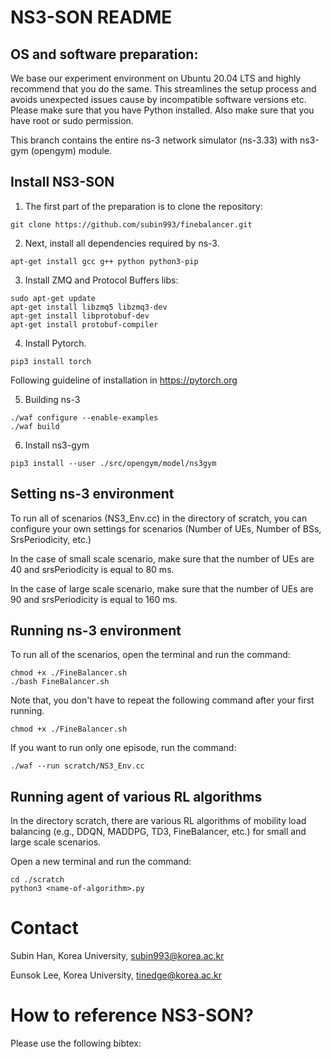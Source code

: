 
NS3-SON README
================================

## OS and software preparation:

We base our experiment environment on Ubuntu 20.04 LTS and highly recommend that you do the same. This streamlines the setup process and avoids unexpected issues cause by incompatible software versions etc. Please make sure that you have Python installed. Also make sure that you have root or sudo permission.

This branch contains the entire ns-3 network simulator (ns-3.33) with ns3-gym (opengym) module.

## Install NS3-SON 

1. The first part of the preparation is to clone the repository:

```shell
git clone https://github.com/subin993/finebalancer.git
```

2. Next, install all dependencies required by ns-3.

```shell
apt-get install gcc g++ python python3-pip
```

3. Install ZMQ and Protocol Buffers libs:

```shell
sudo apt-get update
apt-get install libzmq5 libzmq3-dev
apt-get install libprotobuf-dev
apt-get install protobuf-compiler
```

4. Install Pytorch.

```shell
pip3 install torch
```

Following guideline of installation in https://pytorch.org

5. Building ns-3

```shell
./waf configure --enable-examples
./waf build
```

6. Install ns3-gym

```shell
pip3 install --user ./src/opengym/model/ns3gym
```

## Setting ns-3 environment

To run all of scenarios (NS3_Env.cc) in the directory of scratch, you can configure your own settings for scenarios (Number of UEs, Number of BSs, SrsPeriodicity, etc.) 

In the case of small scale scenario, make sure that the number of UEs are 40 and srsPeriodicity is equal to 80 ms.

In the case of large scale scenario, make sure that the number of UEs are 90 and srsPeriodicity is equal to 160 ms.

## Running ns-3 environment

To run all of the scenarios, open the terminal and run the command:

```shell
chmod +x ./FineBalancer.sh
./bash FineBalancer.sh
```

Note that, you don't have to repeat the following command after your first running.

```shell
chmod +x ./FineBalancer.sh
```

If you want to run only one episode, run the command:

```shell
./waf --run scratch/NS3_Env.cc
```

## Running agent of various RL algorithms

In the directory scratch, there are various RL algorithms of mobility load balancing (e.g., DDQN, MADDPG, TD3, FineBalancer, etc.) for small and large scale scenarios.

Open a new terminal and run the command:

```shell
cd ./scratch
python3 <name-of-algorithm>.py
```

Contact
================================
Subin Han, Korea University, subin993@korea.ac.kr

Eunsok Lee, Korea University, tinedge@korea.ac.kr


How to reference NS3-SON?
================================
Please use the following bibtex:

<blank>
